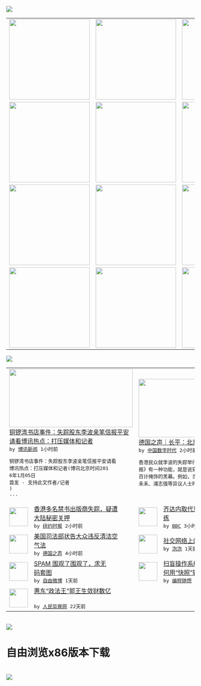

<a href="https://github.com/greatfire/z/raw/master/FreeBrowser.apk"><img src="https://raw.githubusercontent.com/greatfire/wiki/master/x/header.png" /></a><table><tr><td width="262" align="center" valign="center"><a href="https://github.com/greatfire/wiki/wiki/nyt" title="纽约时报中文网 国际纵览"><img src="https://raw.githubusercontent.com/greatfire/wiki/master/x/nyt_flag.png" width="215"/></a></td><td width="262" align="center" valign="center"><a href="https://github.com/greatfire/wiki/wiki/dw" title=""><img src="https://raw.githubusercontent.com/greatfire/wiki/master/x/dw_flag.png" width="215"/></a></td><td width="262" align="center" valign="center"><a href="https://github.com/greatfire/wiki/wiki/rmjd" title=""><img src="https://raw.githubusercontent.com/greatfire/wiki/master/x/rmjd_flag.png" width="215"/></a></td></tr><tr><td width="262" align="center" valign="center"><a href="https://github.com/paopaonetizen/website" title="泡泡 - 未经审查的互联网信息"><img src="https://raw.githubusercontent.com/greatfire/wiki/master/x/pp_flag.png" width="215"/></a></td><td width="262" align="center" valign="center"><a href="https://github.com/getlantern/mirror" title="以及自由微博和GreatFire.org官方中文论坛"><img src="https://raw.githubusercontent.com/greatfire/wiki/master/x/lantern_flag.png" width="215"/></a></td><td width="262" align="center" valign="center"><a href="https://github.com/cdtmirrors/m/" title=""><img src="https://raw.githubusercontent.com/greatfire/wiki/master/x/cdt_flag.png" width="215"/></a></td></tr><tr><td width="262" align="center" valign="center"><a href="https://github.com/program-think/blog" title="编程随想的博客"><img src="https://raw.githubusercontent.com/greatfire/wiki/master/x/pt_flag.png" width="215"/></a></td><td width="262" align="center" valign="center"><a href="https://github.com/greatfire/wiki/wiki/bbc" title=""><img src="https://raw.githubusercontent.com/greatfire/wiki/master/x/bbc_flag.png" width="215"/></a></td><td width="262" align="center" valign="center"><a href="https://github.com/freeweibo/s" title="自由微博 - 匿名和不受屏蔽的新浪微博搜索"><img src="https://raw.githubusercontent.com/greatfire/wiki/master/x/fw_flag.png" width="215"/></a></td></tr><tr><td width="262" align="center" valign="center"><a href="https://github.com/greatfire/wiki/wiki/google" title=""><img src="https://raw.githubusercontent.com/greatfire/wiki/master/x/google_flag.png" width="215"/></a></td><td width="262" align="center" valign="center"><a href="https://github.com/bxnews/boxun" title=""><img src="https://raw.githubusercontent.com/greatfire/wiki/master/x/bx_flag.png" width="215"/></a></td><td width="262" align="center" valign="center"><a href="https://github.com/greatfire/wiki/wiki/open-source" title="欢迎访问GreatFire.org开发者项目网站"><img src="https://raw.githubusercontent.com/greatfire/wiki/master/x/open-source_flag.png" width="215"/></a></td></tr></table><img src="https://raw.githubusercontent.com/greatfire/wiki/master/x/newsfeed text.png" /><table cols="4"><tr><td colspan="2" width="380"><a href="http://www.boxun.com/news/gb/china/2016/01/201601050004.shtml"><img src="https://raw.githubusercontent.com/greatfire/wiki/master/x/bx_logo_b.png" width="330" height="156"/></a></br><a href="http://www.boxun.com/news/gb/china/2016/01/201601050004.shtml">铜锣湾书店事件：失踪股东李波亲笔信报平安<br/>请看博讯热点：打压媒体和记者</a></br><kbd> by <a href="http://www.boxun.com">博讯新闻</a> 1小时前 </kbd></br><pre>铜锣湾书店事件：失踪股东李波亲笔信报平安请看<br/>博讯热点：打压媒体和记者(博讯北京时间201<br/>6年1月05日 首发 - 支持此文作者/记者<br/>)             ...</pre></td><td colspan="2" width="380"><a href="https://chinadigitaltimes.net/chinese/2016/01/%E5%BE%B7%E5%9B%BD%E4%B9%8B%E5%A3%B0%EF%BD%9C%E9%95%BF%E5%B9%B3%EF%BC%9A%E5%8C%97%E4%BA%AC%E7%A6%81%E8%A8%80%E5%88%B0%E5%A2%83%E5%A4%96%EF%BC%9F/"><img src="https://raw.githubusercontent.com/greatfire/wiki/master/x/cdt_logo_b.png" width="330" height="156"/></a></br><a href="https://chinadigitaltimes.net/chinese/2016/01/%E5%BE%B7%E5%9B%BD%E4%B9%8B%E5%A3%B0%EF%BD%9C%E9%95%BF%E5%B9%B3%EF%BC%9A%E5%8C%97%E4%BA%AC%E7%A6%81%E8%A8%80%E5%88%B0%E5%A2%83%E5%A4%96%EF%BC%9F/">德国之声｜长平：北京禁言到境外？</a></br><kbd> by <a href="http://chinadigitaltimes.net/chinese/">中国数字时代</a> 2小时前 </kbd></br><pre>香港民众就李波的失踪举行抗议中共喉舌《环球时<br/>报》有一种功能，就是说穿警方为了假装法治千方<br/>百计掩饰的黑幕。例如，当警方以经济案件调查艾<br/>未未、浦志强等异议人士时，该...</pre></td></tr><tr><td><img src="http://static01.nyt.com/images/2016/01/05/world/05china2/05china2-articleLarge.jpg" width="50" height="50"/></td><td width="280"><a href="https://d3qlz4p8smvoli.cloudfront.net/china/20160105/c05china/">香港多名禁书出版商失踪，疑遭<br/>大陆秘密关押</a></br><kbd> by <a href="http://m.cn.nytimes.com/">纽约时报</a> 2小时前 </kbd></td><td><img src="http://a.files.bbci.co.uk/worldservice/live/assets/images/2016/01/04/160104215417_zinedin_zidane_144x81_getty_nocredit.jpg" width="50" height="50"/></td><td width="280"><a href="http://www.bbc.com/zhongwen/simp/sports/2016/01/160104_football_zidane_replace_rafa">齐达内取代贝尼特斯成皇马主教<br/>练</a></br><kbd> by <a href="http://www.bbc.co.uk/zhongwen/simp">BBC</a> 3小时前 </kbd></td></tr><tr><td><img src="http://www.dw.com/image/0,,18825476_302,00.jpg" width="50" height="50"/></td><td width="280"><a href="http://dw.com/p/1HXvh?maca=chi-GK-text-greatfire-all-chinese-15625-xml-mrss">美国司法部状告大众违反清洁空<br/>气法</a></br><kbd> by <a href="http://dw.de">德国之声</a> 4小时前 </kbd></td><td><img src="https://raw.githubusercontent.com/greatfire/wiki/master/x/pp_logo.png" width="50" height="50"/></td><td width="280"><a href="https://pao-pao.net/article/655">社交网络上的信任危机</a></br><kbd> by <a href="https://pao-pao.net">泡泡</a> 1天前 </kbd></td></tr><tr><td><img src="http://ww1.sinaimg.cn/large/7140ce40gw1eznjjcrgiqj20k00zkdid.jpg" width="50" height="50"/></td><td width="280"><a href="https://freeweibo.com/weibo/3927628299540080">SPAM 围观了围观了，求无<br/>码套图</a></br><kbd> by <a href="https://freeweibo.com/">自由微博</a> 1天前 </kbd></td><td><img src="http://lh4.googleusercontent.com/Uh2a4j8Qpt7M7Ghh3Sc5--4uug3ax5C9y9IkNfPp676ylq-PrzKqsjnEMZQJLgJWI6RmVKlscB923dou0EoXbXGBF-Y5s1toY1X7r8nAcA7fvml4r6B9S78YloA" width="50" height="50"/></td><td width="280"><a href="http://feedproxy.google.com/~r/programthink/~3/7yMP5T5J3II/system-vm-7.html">扫盲操作系统虚拟机[7]：如<br/>何用“快照”辅助安全加...</a></br><kbd> by <a href="http://program-think.blogspot.com">编程随想</a> 8天前 </kbd></td></tr><tr><td><img src="http://www.rmjdw.com/uploads/151213/3-151213135J1423.jpg" width="50" height="50"/></td><td width="280"><a href="http://www.rmjdw.com//tebiebaodao/20151213/15247.html">惠东“政法王”郭王生敛财数亿<br/> </a></br><kbd> by <a href="http://www.rmjdw.com/">人民监督网</a> 22天前 </kbd></td></table></br><a href="https://github.com/greatfire/z/raw/master/FreeBrowser.apk"><img src="https://raw.githubusercontent.com/greatfire/wiki/master/x/download app.png" /></a><h1>自由浏览x86版本下载<h1><a href="https://github.com/greatfire/z/raw/master/FreeBrowser-x86.apk"><img src="https://raw.githubusercontent.com/greatfire/images/master/fb86.qr.png" /></a>